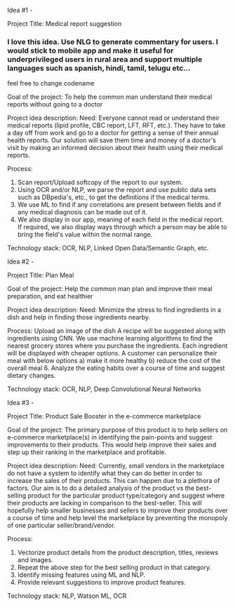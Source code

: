 Idea #1 - 

Project Title: Medical report suggestion
### I love this idea. Use NLG to generate commentary for users. I would stick to mobile app and make it useful for underprivileged users in rural area and support multiple languages such as spanish, hindi, tamil, telugu etc... 
feel free to change codename 

Goal of the project: To help the common man understand their medical reports without going to a doctor

Project idea description:
Need: Everyone cannot read or understand their medical reports (lipid profile, CBC report, LFT, RFT, etc.). They have to take a day off from work and go to a doctor for getting a sense of their annual health reports. Our solution will save them time and money of a doctor's visit by making an informed decision about their health using their medical reports.

Process: 
1. Scan report/Upload softcopy of the report to our system. 
2. Using OCR and/or NLP, we parse the report and use public data sets such as DBpedia's, etc., to get the definitions if the medical terms.
3. We use ML to find if any correlations are present between fields and if any medical diagnosis can be made out of it.
4. We also display in our app, meaning of each field in the medical report. If required, we also display ways through which a person may be able to bring the field's value within the normal range.

Technology stack: OCR, NLP, Linked Open Data/Semantic Graph, etc.

Idea #2 - 

Project Title: Plan Meal 

Goal of the project: Help the common man plan and improve their meal preparation, and eat healthier

Project idea description:
Need:  Minimize the stress to find ingredients in a dish and help in finding those ingredients nearby. 

Process: 
Upload an image of the dish
A recipe will be suggested along with ingredients using CNN.
We use machine learning algorithms to find the nearest grocery stores where you purchase the ingredients.
Each ingredient will be displayed with cheaper options.
A customer can personalize their meal with below options
    a) make it more healthy
    b) reduce the cost of the overall meal
  6. Analyze the eating habits over a course of time and suggest dietary changes.

Technology stack: OCR, NLP, Deep Convolutional Neural Networks

Idea #3 - 

Project Title: Product Sale Booster in the e-commerce marketplace

Goal of the project: The primary purpose of this product is to help sellers on e-commerce marketplace(s) in identifying the pain-points and suggest improvements to their products. This would help improve their sales and step up their ranking in the marketplace and profitable.

Project idea description:
Need: Currently, small vendors in the marketplace do not have a system to identify what they can do better in order to increase the sales of their products. This can happen due to a plethora of factors. Our aim is to do a detailed analysis of the product vs the best-selling product for the particular product type/category and suggest where their products are lacking in comparison to the best-seller. This will hopefully help smaller businesses and sellers to improve their products over a course of time and help level the marketplace by preventing the monopoly of one particular seller/brand/vendor. 

Process: 
1. Vectorize product details from the product description, titles, reviews and images.
2. Repeat the above step for the best selling product in that category.
3. Identify missing features using ML and NLP.
4. Provide relevant suggestions to improve product features.

Technology stack:  NLP, Watson ML, OCR
